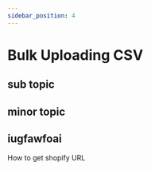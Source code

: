 ```yaml
---
sidebar_position: 4
---
```


# Bulk Uploading CSV

## sub topic

## minor topic
## iugfawfoai



How to get shopify URL